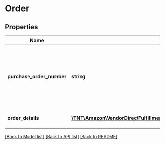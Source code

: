 # Order

## Properties
Name | Type | Description | Notes
------------ | ------------- | ------------- | -------------
**purchase_order_number** | **string** | The purchase order number for this order. Formatting Notes: alpha-numeric code. | 
**order_details** | [**\TNT\Amazon\VendorDirectFulfillmentOrders\V20211228\Model\OrderDetails**](OrderDetails.md) | Purchase order details. | [optional] 

[[Back to Model list]](../README.md#documentation-for-models) [[Back to API list]](../README.md#documentation-for-api-endpoints) [[Back to README]](../README.md)


